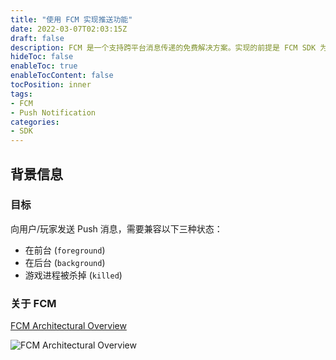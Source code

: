 ```yaml
---
title: "使用 FCM 实现推送功能"
date: 2022-03-07T02:03:15Z
draft: false
description: FCM 是一个支持跨平台消息传递的免费解决方案。实现的前提是 FCM SDK 为每个新增设备生成唯一标识 registration token，用以消息定位。
hideToc: false
enableToc: true
enableTocContent: false
tocPosition: inner
tags:
- FCM
- Push Notification
categories:
- SDK
---
```


## 背景信息

### 目标

向用户/玩家发送 Push 消息，需要兼容以下三种状态：

- 在前台 (`foreground`)
- 在后台 (`background`)
- 游戏进程被杀掉 (`killed`)

### 关于 FCM

[FCM Architectural Overview](https://firebase.google.com/docs/cloud-messaging/fcm-architecture)

<img src='/images/posts/diagram-FCM.png' alt='FCM Architectural Overview'>

